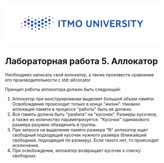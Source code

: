 <img src=https://github.com/Escaper2/ITMO-Algorithms-Labs/blob/master/itmolog.png>


# Лабораторная работа 5. Аллокатор

Необходимо написать свой аллокатор, а также произвести сравнение его производительности с std::allcocator.

Принцип работы аллокатора должен быть следующий:

1. Аллокатор при конструировании выделяет большой объем памяти. Освобождение происходит только в конце "жизни". Никаких аллокаций памяти в процессе "работы" быть не должно.
2. Вся память должна быть "разбита" на "кусочки". Размеры кусочков, а также их количество параметризуется. "Кусочки" одинакового размера разумно объеденить в группы.
3. При запросе на выделение памяти размера "N" аллокатор ищет свободный подходящий кусочек нужного размера (ближайший свободный, подходящий по размеру). Если такого нет, то происходит исключение. 
4. При освобождении, аллокатор возвращает кусочек к списку свободных.
